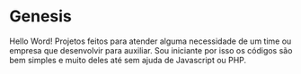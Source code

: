 # Genesis
Hello Word!
Projetos feitos para atender alguma necessidade de um time ou empresa que desenvolvir para auxiliar.
Sou iniciante por isso os códigos são bem simples e muito deles até sem ajuda de Javascript ou PHP.
